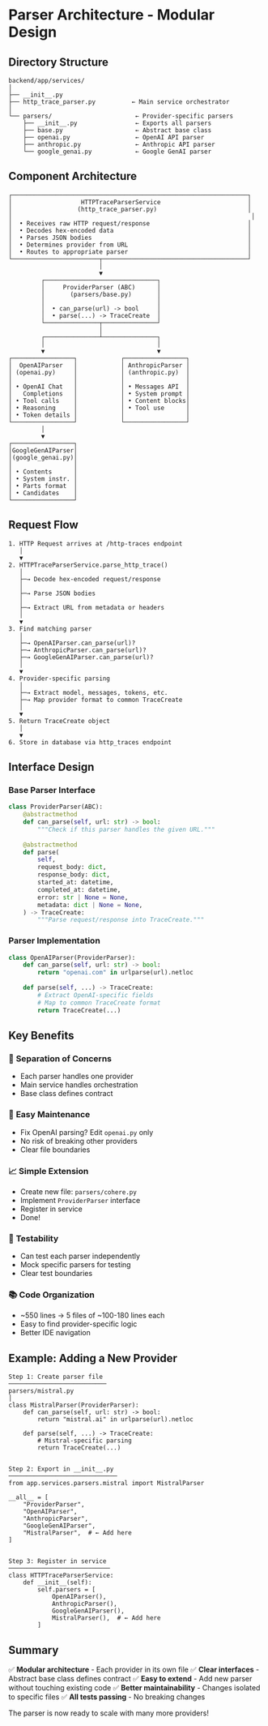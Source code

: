 # Parser Architecture - Modular Design

## Directory Structure

```
backend/app/services/
│
├── __init__.py
├── http_trace_parser.py          ← Main service orchestrator
│
└── parsers/                       ← Provider-specific parsers
    ├── __init__.py                ← Exports all parsers
    ├── base.py                    ← Abstract base class
    ├── openai.py                  ← OpenAI API parser
    ├── anthropic.py               ← Anthropic API parser
    └── google_genai.py            ← Google GenAI parser
```

## Component Architecture

```
┌─────────────────────────────────────────────────────────────────┐
│                   HTTPTraceParserService                        │
│                  (http_trace_parser.py)                         │
│                                                                  │
│  • Receives raw HTTP request/response                           │
│  • Decodes hex-encoded data                                     │
│  • Parses JSON bodies                                           │
│  • Determines provider from URL                                 │
│  • Routes to appropriate parser                                 │
└────────────────────────┬────────────────────────────────────────┘
                         │
                         ▼
         ┌───────────────────────────────┐
         │     ProviderParser (ABC)      │
         │       (parsers/base.py)       │
         │                               │
         │  • can_parse(url) -> bool     │
         │  • parse(...) -> TraceCreate  │
         └───────────────┬───────────────┘
                         │
         ┌───────────────┴───────────────┐
         │                               │
         ▼                               ▼
┌─────────────────┐            ┌─────────────────┐
│  OpenAIParser   │            │ AnthropicParser │
│ (openai.py)     │            │ (anthropic.py)  │
│                 │            │                 │
│ • OpenAI Chat   │            │ • Messages API  │
│   Completions   │            │ • System prompt │
│ • Tool calls    │            │ • Content blocks│
│ • Reasoning     │            │ • Tool use      │
│ • Token details │            │                 │
└─────────────────┘            └─────────────────┘
         │
         ▼
┌─────────────────┐
│GoogleGenAIParser│
│(google_genai.py)│
│                 │
│ • Contents      │
│ • System instr. │
│ • Parts format  │
│ • Candidates    │
└─────────────────┘
```

## Request Flow

```
1. HTTP Request arrives at /http-traces endpoint
   │
   ▼
2. HTTPTraceParserService.parse_http_trace()
   │
   ├─→ Decode hex-encoded request/response
   │
   ├─→ Parse JSON bodies
   │
   ├─→ Extract URL from metadata or headers
   │
   ▼
3. Find matching parser
   │
   ├─→ OpenAIParser.can_parse(url)?
   ├─→ AnthropicParser.can_parse(url)?
   ├─→ GoogleGenAIParser.can_parse(url)?
   │
   ▼
4. Provider-specific parsing
   │
   ├─→ Extract model, messages, tokens, etc.
   ├─→ Map provider format to common TraceCreate
   │
   ▼
5. Return TraceCreate object
   │
   ▼
6. Store in database via http_traces endpoint
```

## Interface Design

### Base Parser Interface
```python
class ProviderParser(ABC):
    @abstractmethod
    def can_parse(self, url: str) -> bool:
        """Check if this parser handles the given URL."""
        
    @abstractmethod
    def parse(
        self,
        request_body: dict,
        response_body: dict,
        started_at: datetime,
        completed_at: datetime,
        error: str | None = None,
        metadata: dict | None = None,
    ) -> TraceCreate:
        """Parse request/response into TraceCreate."""
```

### Parser Implementation
```python
class OpenAIParser(ProviderParser):
    def can_parse(self, url: str) -> bool:
        return "openai.com" in urlparse(url).netloc
    
    def parse(self, ...) -> TraceCreate:
        # Extract OpenAI-specific fields
        # Map to common TraceCreate format
        return TraceCreate(...)
```

## Key Benefits

### 🎯 **Separation of Concerns**
- Each parser handles one provider
- Main service handles orchestration
- Base class defines contract

### 🔧 **Easy Maintenance**
- Fix OpenAI parsing? Edit `openai.py` only
- No risk of breaking other providers
- Clear file boundaries

### 📈 **Simple Extension**
- Create new file: `parsers/cohere.py`
- Implement `ProviderParser` interface
- Register in service
- Done!

### 🧪 **Testability**
- Can test each parser independently
- Mock specific parsers for testing
- Clear test boundaries

### 📚 **Code Organization**
- ~550 lines → 5 files of ~100-180 lines each
- Easy to find provider-specific logic
- Better IDE navigation

## Example: Adding a New Provider

```
Step 1: Create parser file
───────────────────────────
parsers/mistral.py
│
class MistralParser(ProviderParser):
    def can_parse(self, url: str) -> bool:
        return "mistral.ai" in urlparse(url).netloc
    
    def parse(self, ...) -> TraceCreate:
        # Mistral-specific parsing
        return TraceCreate(...)


Step 2: Export in __init__.py
──────────────────────────────
from app.services.parsers.mistral import MistralParser

__all__ = [
    "ProviderParser",
    "OpenAIParser",
    "AnthropicParser",
    "GoogleGenAIParser",
    "MistralParser",  # ← Add here
]


Step 3: Register in service
────────────────────────────
class HTTPTraceParserService:
    def __init__(self):
        self.parsers = [
            OpenAIParser(),
            AnthropicParser(),
            GoogleGenAIParser(),
            MistralParser(),  # ← Add here
        ]
```

## Summary

✅ **Modular architecture** - Each provider in its own file
✅ **Clear interfaces** - Abstract base class defines contract
✅ **Easy to extend** - Add new parser without touching existing code
✅ **Better maintainability** - Changes isolated to specific files
✅ **All tests passing** - No breaking changes

The parser is now ready to scale with many more providers!
